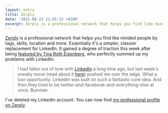 ```yaml
---
layout: entry
title: Zerply
date: '2011-08-23 21:45:33 +0100'
excerpt: Zerply is a professional network that helps you find like minded people by tags, skills, location and more.
---
```

[Zerply][1] is a professional network that helps you find like minded people by tags, skills, location and more. Essentially it's a simpler, classier replacement for LinkedIn. It gained a degree of traction this week after being [featured by Tina Roth Eisenberg][1], who perfectly summed up my problems with LinkedIn:

> I had fallen out of love with [LinkedIn][2] a long time ago, but last week's sneaky move (read about it [here][3]) pushed me over the edge. What a lost opportunity. LinkedIn was built on such a fantastic core idea. And then they tried to be twitter-and-facebook-and-everything-else at once. Bummer.

I've deleted my LinkedIn account. You can now find [my professional profile on Zerply][4].

[1]: http://www.zerply.com/
[2]: http://www.swiss-miss.com/2011/08/zerply.html
[3]: http://www.linkedin.com/
[4]: http://gadgetwise.blogs.nytimes.com/2011/08/17/linkedins-social-ad-misstep/
[5]: http://www.zerply.com/profile/paulrobertlloyd/